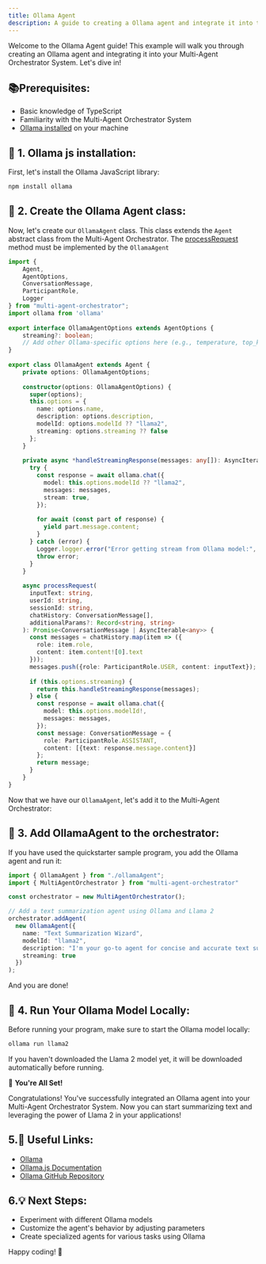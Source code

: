 ```yaml
---
title: Ollama Agent
description: A guide to creating a Ollama agent and integrate it into the Multi-Agent Orchestrator System.
---
```


Welcome to the Ollama Agent guide! This example will walk you through creating an Ollama agent and integrating it into your Multi-Agent Orchestrator System. 
Let's dive in!

## 📚Prerequisites:
- Basic knowledge of TypeScript
- Familiarity with the Multi-Agent Orchestrator System
- [Ollama installed](https://ollama.com/download) on your machine


## 💾 1. Ollama js installation:

First, let's install the Ollama JavaScript library:
```bash
npm install ollama
```

## 🧬 2. Create the Ollama Agent class:
Now, let's create our `OllamaAgent` class. This class extends the `Agent` abstract class from the Multi-Agent Orchestrator.
The [processRequest](../overview#abstract-method-processrequest) method must be implemented by the `OllamaAgent`

```typescript
import {
    Agent,
    AgentOptions,
    ConversationMessage,
    ParticipantRole,
    Logger
} from "multi-agent-orchestrator";
import ollama from 'ollama'
  
export interface OllamaAgentOptions extends AgentOptions {
    streaming?: boolean;
    // Add other Ollama-specific options here (e.g., temperature, top_k, top_p)
}
  
export class OllamaAgent extends Agent {
    private options: OllamaAgentOptions;
  
    constructor(options: OllamaAgentOptions) {
      super(options);
      this.options = {
        name: options.name,
        description: options.description,
        modelId: options.modelId ?? "llama2",
        streaming: options.streaming ?? false
      };
    }
  
    private async *handleStreamingResponse(messages: any[]): AsyncIterable<string> {
      try {
        const response = await ollama.chat({
          model: this.options.modelId ?? "llama2",
          messages: messages,
          stream: true,
        });
  
        for await (const part of response) {
          yield part.message.content;
        }
      } catch (error) {
        Logger.logger.error("Error getting stream from Ollama model:", error);
        throw error;
      }
    }
  
    async processRequest(
      inputText: string,
      userId: string,
      sessionId: string,
      chatHistory: ConversationMessage[],
      additionalParams?: Record<string, string>
    ): Promise<ConversationMessage | AsyncIterable<any>> {
      const messages = chatHistory.map(item => ({
        role: item.role,
        content: item.content![0].text
      }));
      messages.push({role: ParticipantRole.USER, content: inputText});
  
      if (this.options.streaming) {
        return this.handleStreamingResponse(messages);
      } else {
        const response = await ollama.chat({
          model: this.options.modelId!,
          messages: messages,
        });
        const message: ConversationMessage = {
          role: ParticipantRole.ASSISTANT, 
          content: [{text: response.message.content}]
        };
        return message;
      }
    }
}
```

Now that we have our `OllamaAgent`, let's add it to the Multi-Agent Orchestrator:


## 🔗 3. Add OllamaAgent to the orchestrator:

If you have used the quickstarter sample program, you add the Ollama agent and run it:

```typescript
import { OllamaAgent } from "./ollamaAgent";
import { MultiAgentOrchestrator } from "multi-agent-orchestrator"

const orchestrator = new MultiAgentOrchestrator();

// Add a text summarization agent using Ollama and Llama 2
orchestrator.addAgent(
  new OllamaAgent({
    name: "Text Summarization Wizard",
    modelId: "llama2",
    description: "I'm your go-to agent for concise and accurate text summaries!",
    streaming: true
  })
);
```

And you are done!


## 🏃 4. Run Your Ollama Model Locally:
Before running your program, make sure to start the Ollama model locally:
```bash
ollama run llama2
```
If you haven't downloaded the Llama 2 model yet, it will be downloaded automatically before running.

🎉 **You're All Set!**

Congratulations! You've successfully integrated an Ollama agent into your Multi-Agent Orchestrator System. Now you can start summarizing text and leveraging the power of Llama 2 in your applications!

## 5.🔗 **Useful Links:**

- [Ollama](https://ollama.com/)
- [Ollama.js Documentation](https://github.com/ollama/ollama-js)
- [Ollama GitHub Repository](https://github.com/ollama)

## 6.💡 **Next Steps:**

- Experiment with different Ollama models
- Customize the agent's behavior by adjusting parameters
- Create specialized agents for various tasks using Ollama

Happy coding! 🚀

